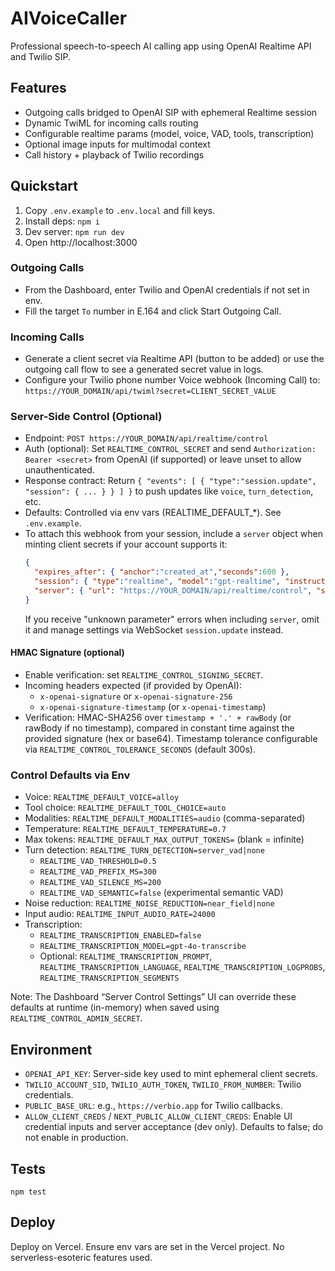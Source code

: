 # AIVoiceCaller

Professional speech-to-speech AI calling app using OpenAI Realtime API and Twilio SIP.

## Features
- Outgoing calls bridged to OpenAI SIP with ephemeral Realtime session
- Dynamic TwiML for incoming calls routing
- Configurable realtime params (model, voice, VAD, tools, transcription)
- Optional image inputs for multimodal context
- Call history + playback of Twilio recordings

## Quickstart
1. Copy `.env.example` to `.env.local` and fill keys.
2. Install deps: `npm i`
3. Dev server: `npm run dev`
4. Open http://localhost:3000

### Outgoing Calls
- From the Dashboard, enter Twilio and OpenAI credentials if not set in env.
- Fill the target `To` number in E.164 and click Start Outgoing Call.

### Incoming Calls
- Generate a client secret via Realtime API (button to be added) or use the outgoing call flow to see a generated secret value in logs.
- Configure your Twilio phone number Voice webhook (Incoming Call) to: `https://YOUR_DOMAIN/api/twiml?secret=CLIENT_SECRET_VALUE`

### Server-Side Control (Optional)
- Endpoint: `POST https://YOUR_DOMAIN/api/realtime/control`
- Auth (optional): Set `REALTIME_CONTROL_SECRET` and send `Authorization: Bearer <secret>` from OpenAI (if supported) or leave unset to allow unauthenticated.
- Response contract: Return `{ "events": [ { "type":"session.update", "session": { ... } } ] }` to push updates like `voice`, `turn_detection`, etc.
- Defaults: Controlled via env vars (REALTIME_DEFAULT_*). See `.env.example`.
- To attach this webhook from your session, include a `server` object when minting client secrets if your account supports it:
  ```json
  {
    "expires_after": { "anchor":"created_at","seconds":600 },
    "session": { "type":"realtime", "model":"gpt-realtime", "instructions":"..." },
    "server": { "url": "https://YOUR_DOMAIN/api/realtime/control", "secret": "<optional>" }
  }
  ```
  If you receive "unknown parameter" errors when including `server`, omit it and manage settings via WebSocket `session.update` instead.

#### HMAC Signature (optional)
- Enable verification: set `REALTIME_CONTROL_SIGNING_SECRET`.
- Incoming headers expected (if provided by OpenAI):
  - `x-openai-signature` or `x-openai-signature-256`
  - `x-openai-signature-timestamp` (or `x-openai-timestamp`)
- Verification: HMAC-SHA256 over `timestamp + '.' + rawBody` (or rawBody if no timestamp), compared in constant time against the provided signature (hex or base64). Timestamp tolerance configurable via `REALTIME_CONTROL_TOLERANCE_SECONDS` (default 300s).

### Control Defaults via Env
- Voice: `REALTIME_DEFAULT_VOICE=alloy`
- Tool choice: `REALTIME_DEFAULT_TOOL_CHOICE=auto`
- Modalities: `REALTIME_DEFAULT_MODALITIES=audio` (comma-separated)
- Temperature: `REALTIME_DEFAULT_TEMPERATURE=0.7`
- Max tokens: `REALTIME_DEFAULT_MAX_OUTPUT_TOKENS=` (blank = infinite)
- Turn detection: `REALTIME_TURN_DETECTION=server_vad|none`
  - `REALTIME_VAD_THRESHOLD=0.5`
  - `REALTIME_VAD_PREFIX_MS=300`
  - `REALTIME_VAD_SILENCE_MS=200`
  - `REALTIME_VAD_SEMANTIC=false` (experimental semantic VAD)
- Noise reduction: `REALTIME_NOISE_REDUCTION=near_field|none`
- Input audio: `REALTIME_INPUT_AUDIO_RATE=24000`
- Transcription:
  - `REALTIME_TRANSCRIPTION_ENABLED=false`
  - `REALTIME_TRANSCRIPTION_MODEL=gpt-4o-transcribe`
  - Optional: `REALTIME_TRANSCRIPTION_PROMPT`, `REALTIME_TRANSCRIPTION_LANGUAGE`, `REALTIME_TRANSCRIPTION_LOGPROBS`, `REALTIME_TRANSCRIPTION_SEGMENTS`

Note: The Dashboard “Server Control Settings” UI can override these defaults at runtime (in-memory) when saved using `REALTIME_CONTROL_ADMIN_SECRET`.

## Environment
- `OPENAI_API_KEY`: Server-side key used to mint ephemeral client secrets.
- `TWILIO_ACCOUNT_SID`, `TWILIO_AUTH_TOKEN`, `TWILIO_FROM_NUMBER`: Twilio credentials.
- `PUBLIC_BASE_URL`: e.g., `https://verbio.app` for Twilio callbacks.
- `ALLOW_CLIENT_CREDS` / `NEXT_PUBLIC_ALLOW_CLIENT_CREDS`: Enable UI credential inputs and server acceptance (dev only). Defaults to false; do not enable in production.

## Tests
`npm test`

## Deploy
Deploy on Vercel. Ensure env vars are set in the Vercel project. No serverless-esoteric features used.
